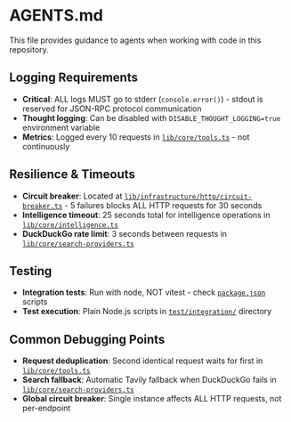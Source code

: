 # AGENTS.md

This file provides guidance to agents when working with code in this repository.

## Logging Requirements

- **Critical**: ALL logs MUST go to stderr (`console.error()`) - stdout is reserved for JSON-RPC protocol communication
- **Thought logging**: Can be disabled with `DISABLE_THOUGHT_LOGGING=true` environment variable
- **Metrics**: Logged every 10 requests in [`lib/core/tools.ts`](lib/core/tools.ts:35) - not continuously

## Resilience & Timeouts

- **Circuit breaker**: Located at [`lib/infrastructure/http/circuit-breaker.ts`](lib/infrastructure/http/circuit-breaker.ts) - 5 failures blocks ALL HTTP requests for 30 seconds
- **Intelligence timeout**: 25 seconds total for intelligence operations in [`lib/core/intelligence.ts`](lib/core/intelligence.ts:39)
- **DuckDuckGo rate limit**: 3 seconds between requests in [`lib/core/search-providers.ts`](lib/core/search-providers.ts:35)

## Testing

- **Integration tests**: Run with node, NOT vitest - check [`package.json`](package.json:24) scripts
- **Test execution**: Plain Node.js scripts in [`test/integration/`](test/integration/) directory

## Common Debugging Points

- **Request deduplication**: Second identical request waits for first in [`lib/core/tools.ts`](lib/core/tools.ts:41-49)
- **Search fallback**: Automatic Tavily fallback when DuckDuckGo fails in [`lib/core/search-providers.ts`](lib/core/search-providers.ts:229-269)
- **Global circuit breaker**: Single instance affects ALL HTTP requests, not per-endpoint